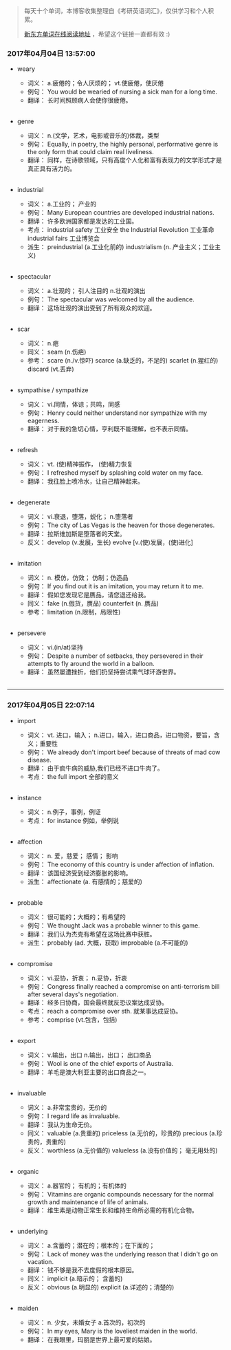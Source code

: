 > 每天十个单词，本博客收集整理自《考研英语词汇》，仅供学习和个人积累。
>
> [新东方单词在线阅读地址](http://download.dogwood.com.cn/online/kychlx/iPhone.html) ，希望这个链接一直都有效 :)

### 2017年04月04日 13:57:00

- weary
  * 词义：  a.疲倦的；令人厌烦的； vt.使疲倦，使厌倦
  * 例句：  You would be wearied of nursing a sick man for a long time.
  * 翻译：  长时间照顾病人会使你很疲倦。
  <br>

- genre
  * 词义：  n.(文学，艺术，电影或音乐的)体裁，类型
  * 例句：  Equally, in poetry, the highly personal, performative genre is the only form that could claim real liveliness.
  * 翻译：  同样，在诗歌领域，只有高度个人化和富有表现力的文学形式才是真正具有活力的。
  <br>

- industrial
  * 词义：  a.工业的； 产业的
  * 例句：  Many European countries are developed industrial nations.
  * 翻译：  许多欧洲国家都是发达的工业国。
  * 考点：  industrial safety 工业安全 the Industrial Revolution 工业革命 industrial fairs 工业博览会
  * 派生：  preindustrial (a.工业化前的) industrialism (n. 产业主义；工业主义)
  <br>

- spectacular
  * 词义：  a.壮观的； 引人注目的  n.壮观的演出
  * 例句：  The spectacular was welcomed by all the audience.
  * 翻译：  这场壮观的演出受到了所有观众的欢迎。
  <br>

- scar
  * 词义：  n.疤
  * 同义：  seam (n.伤疤)
  * 参考：  scare (n./v.惊吓) scarce (a.缺乏的，不足的) scarlet (n.猩红的) discard (vt.丢弃)
  <br>

- sympathise / sympathize
  * 词义：  vi.同情，体谅；共鸣，同感
  * 例句：  Henry could neither understand nor sympathize with my eagerness.
  * 翻译：  对于我的急切心情，亨利既不能理解，也不表示同情。
  <br>

- refresh
  * 词义：  vt. (使)精神振作， (使)精力恢复
  * 例句：  I refreshed myself by splashing cold water on my face.
  * 翻译：  我往脸上喷冷水，让自己精神起来。
  <br>

- degenerate
  * 词义：  vi.衰退，堕落，蜕化； n.堕落者
  * 例句：  The city of Las Vegas is the heaven for those degenerates.
  * 翻译：  拉斯维加斯是堕落者的天堂。
  * 反义：  develop (v.发展，生长)  evolve [v.(使)发展，(使)进化]
  <br>

- imitation
  * 词义：  n. 模仿，仿效； 仿制；仿造品
  * 例句：  If you find out it is an imitation, you may return it to me.
  * 翻译：  假如您发现它是赝品，请您退还给我。
  * 同义：  fake (n.假货，赝品) counterfeit (n. 赝品)
  * 参考：  limitation (n.限制，局限性)
  <br>

- persevere
  * 词义：  vi.(in/at)坚持
  * 例句：  Despite a number of setbacks, they persevered in their attempts to fly around the world in a balloon.
  * 翻译：  虽然屡遭挫折，他们扔坚持尝试乘气球环游世界。
  <br>

---
### 2017年04月05日 22:07:14

- import
  * 词义：  vt. 进口，输入； n.进口，输入，进口商品，进口物资，要旨，含义；重要性
  * 例句：  We already don't import beef because of threats of mad cow disease.
  * 翻译：  由于疯牛病的威胁,我们已经不进口牛肉了。
  * 考点：  the full import 全部的意义
  <br>

- instance
  * 词义：  n.例子，事例，例证
  * 考点：  for instance 例如，举例说
  <br>

- affection
  * 词义：  n. 爱，慈爱； 感情； 影响
  * 例句：  The economy of this country is under affection of inflation.
  * 翻译：  该国经济受到经济膨胀的影响。
  * 派生：  affectionate (a. 有感情的；慈爱的)
  <br>

- probable
  * 词义：  很可能的；大概的；有希望的
  * 例句：  We thought Jack was a probable winner to this game.
  * 翻译：  我们认为杰克有希望在这场比赛中获胜。
  * 派生：  probably (ad. 大概，获取) improbable (a.不可能的)
  <br>

- compromise
  * 词义：  vi.妥协，折衷； n.妥协，折衷
  * 例句：  Congress finally reached a compromise on anti-terrorism bill after several days's negotiation.
  * 翻译：  经多日协商，国会最终就反恐议案达成妥协。
  * 考点：  reach a compromise over sth. 就某事达成妥协。
  * 参考：  comprise (vt.包含，包括)
  <br>

- export
  * 词义：  v.输出，出口 n.输出，出口； 出口商品
  * 例句：  Wool is one of the chief exports of Australia.
  * 翻译：  羊毛是澳大利亚主要的出口商品之一。
  <br>

- invaluable
  * 词义：  a.非常宝贵的，无价的
  * 例句：  I regard life as invaluable.
  * 翻译：  我认为生命无价。
  * 同义：  valuable (a.贵重的) priceless (a.无价的，珍贵的) precious (a.珍贵的，贵重的)
  * 反义：  worthless (a.无价值的) valueless (a.没有价值的； 毫无用处的)
  <br>

- organic
  * 词义：  a.器官的； 有机的；有机体的
  * 例句：  Vitamins are organic compounds necessary for the normal growth and maintenance of life of animals.
  * 翻译：  维生素是动物正常生长和维持生命所必需的有机化合物。
  <br>

- underlying
  * 词义：  a.含蓄的；潜在的；根本的；在下面的；
  * 例句：  Lack of money was the underlying reason that I didn't go on vacation.
  * 翻译：  钱不够是我不去度假的根本原因。
  * 同义：  implicit (a.暗示的； 含蓄的)
  * 反义：  obvious (a.明显的) explicit (a.详述的；清楚的)
  <br>

- maiden
  * 词义：  n. 少女，未婚女子 a.首次的，初次的
  * 例句：  In my eyes, Mary is the loveliest maiden in the world.
  * 翻译：  在我眼里，玛丽是世界上最可爱的姑娘。
  <br>